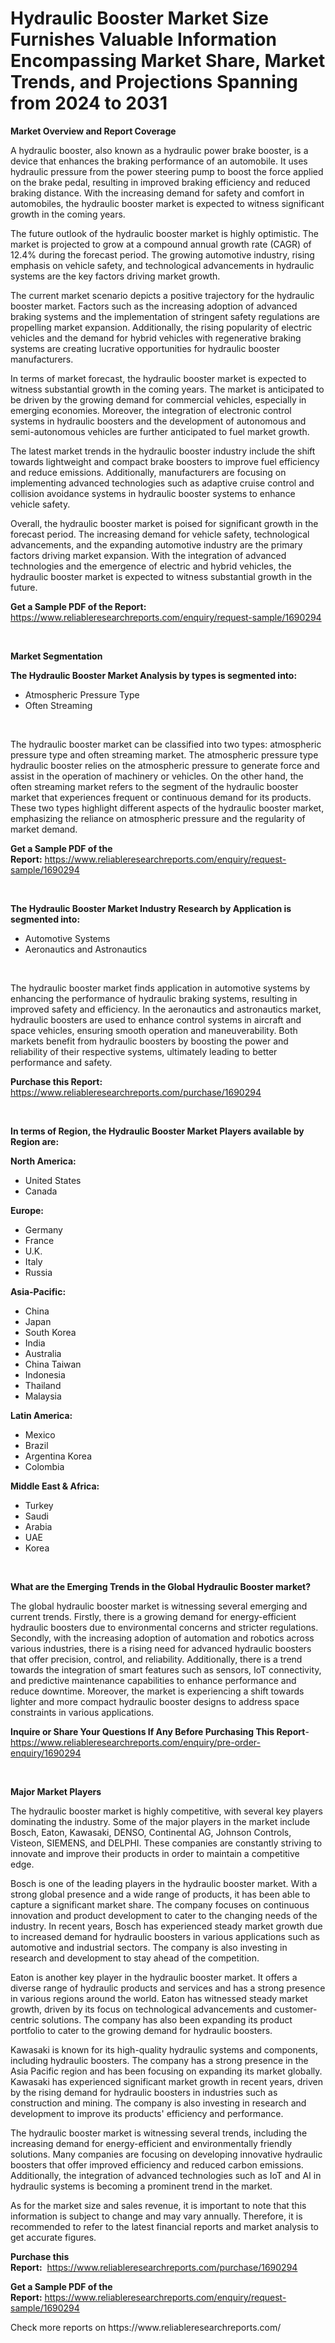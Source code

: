 <p><h1>Hydraulic Booster Market Size Furnishes Valuable Information Encompassing Market Share, Market Trends, and Projections Spanning from 2024 to 2031</h1></p><p><strong>Market Overview and Report Coverage</strong></p>
<p><p>A hydraulic booster, also known as a hydraulic power brake booster, is a device that enhances the braking performance of an automobile. It uses hydraulic pressure from the power steering pump to boost the force applied on the brake pedal, resulting in improved braking efficiency and reduced braking distance. With the increasing demand for safety and comfort in automobiles, the hydraulic booster market is expected to witness significant growth in the coming years.</p><p>The future outlook of the hydraulic booster market is highly optimistic. The market is projected to grow at a compound annual growth rate (CAGR) of 12.4% during the forecast period. The growing automotive industry, rising emphasis on vehicle safety, and technological advancements in hydraulic systems are the key factors driving market growth.</p><p>The current market scenario depicts a positive trajectory for the hydraulic booster market. Factors such as the increasing adoption of advanced braking systems and the implementation of stringent safety regulations are propelling market expansion. Additionally, the rising popularity of electric vehicles and the demand for hybrid vehicles with regenerative braking systems are creating lucrative opportunities for hydraulic booster manufacturers.</p><p>In terms of market forecast, the hydraulic booster market is expected to witness substantial growth in the coming years. The market is anticipated to be driven by the growing demand for commercial vehicles, especially in emerging economies. Moreover, the integration of electronic control systems in hydraulic boosters and the development of autonomous and semi-autonomous vehicles are further anticipated to fuel market growth.</p><p>The latest market trends in the hydraulic booster industry include the shift towards lightweight and compact brake boosters to improve fuel efficiency and reduce emissions. Additionally, manufacturers are focusing on implementing advanced technologies such as adaptive cruise control and collision avoidance systems in hydraulic booster systems to enhance vehicle safety.</p><p>Overall, the hydraulic booster market is poised for significant growth in the forecast period. The increasing demand for vehicle safety, technological advancements, and the expanding automotive industry are the primary factors driving market expansion. With the integration of advanced technologies and the emergence of electric and hybrid vehicles, the hydraulic booster market is expected to witness substantial growth in the future.</p></p>
<p><strong>Get a Sample PDF of the Report:</strong> <a href="https://www.reliableresearchreports.com/enquiry/request-sample/1690294">https://www.reliableresearchreports.com/enquiry/request-sample/1690294</a></p>
<p>&nbsp;</p>
<p><strong>Market Segmentation</strong></p>
<p><strong>The Hydraulic Booster Market Analysis by types is segmented into:</strong></p>
<p><ul><li>Atmospheric Pressure Type</li><li>Often Streaming</li></ul></p>
<p>&nbsp;</p>
<p><p>The hydraulic booster market can be classified into two types: atmospheric pressure type and often streaming market. The atmospheric pressure type hydraulic booster relies on the atmospheric pressure to generate force and assist in the operation of machinery or vehicles. On the other hand, the often streaming market refers to the segment of the hydraulic booster market that experiences frequent or continuous demand for its products. These two types highlight different aspects of the hydraulic booster market, emphasizing the reliance on atmospheric pressure and the regularity of market demand.</p></p>
<p><strong>Get a Sample PDF of the Report:</strong>&nbsp;<a href="https://www.reliableresearchreports.com/enquiry/request-sample/1690294">https://www.reliableresearchreports.com/enquiry/request-sample/1690294</a></p>
<p>&nbsp;</p>
<p><strong>The Hydraulic Booster Market Industry Research by Application is segmented into:</strong></p>
<p><ul><li>Automotive Systems</li><li>Aeronautics and Astronautics</li></ul></p>
<p>&nbsp;</p>
<p><p>The hydraulic booster market finds application in automotive systems by enhancing the performance of hydraulic braking systems, resulting in improved safety and efficiency. In the aeronautics and astronautics market, hydraulic boosters are used to enhance control systems in aircraft and space vehicles, ensuring smooth operation and maneuverability. Both markets benefit from hydraulic boosters by boosting the power and reliability of their respective systems, ultimately leading to better performance and safety.</p></p>
<p><strong>Purchase this Report:</strong>&nbsp; <a href="https://www.reliableresearchreports.com/purchase/1690294">https://www.reliableresearchreports.com/purchase/1690294</a></p>
<p>&nbsp;</p>
<p><strong>In terms of Region, the Hydraulic Booster Market Players available by Region are:</strong></p>
<p>
    <p> <strong> North America: </strong>
        <ul>
            <li>United States</li>
            <li>Canada</li>
        </ul>
        </p> 
    <p> <strong> Europe: </strong>
        <ul>
            <li>Germany</li>
            <li>France</li>
            <li>U.K.</li>
            <li>Italy</li>
            <li>Russia</li>
        </ul>
        </p> 
    <p> <strong> Asia-Pacific: </strong>
        <ul>
            <li>China</li>
            <li>Japan</li>
            <li>South Korea</li>
            <li>India</li>
            <li>Australia</li>
            <li>China Taiwan</li>
            <li>Indonesia</li>
            <li>Thailand</li>
            <li>Malaysia</li>
        </ul>
        </p> 
    <p> <strong> Latin America: </strong>
        <ul>
            <li>Mexico</li>
            <li>Brazil</li>
            <li>Argentina Korea</li>
            <li>Colombia</li>
        </ul>
        </p> 
    <p> <strong> Middle East & Africa: </strong>
        <ul>
            <li>Turkey</li>
            <li>Saudi</li>
            <li>Arabia</li>
            <li>UAE</li>
            <li>Korea</li>
        </ul>
    </p>
    </p>
<p>&nbsp;</p>
<p><strong>What are the Emerging Trends in the Global Hydraulic Booster market?</strong></p>
<p><p>The global hydraulic booster market is witnessing several emerging and current trends. Firstly, there is a growing demand for energy-efficient hydraulic boosters due to environmental concerns and stricter regulations. Secondly, with the increasing adoption of automation and robotics across various industries, there is a rising need for advanced hydraulic boosters that offer precision, control, and reliability. Additionally, there is a trend towards the integration of smart features such as sensors, IoT connectivity, and predictive maintenance capabilities to enhance performance and reduce downtime. Moreover, the market is experiencing a shift towards lighter and more compact hydraulic booster designs to address space constraints in various applications.</p></p>
<p><strong>Inquire or Share Your Questions If Any Before Purchasing This Report</strong>- <a href="https://www.reliableresearchreports.com/enquiry/pre-order-enquiry/1690294">https://www.reliableresearchreports.com/enquiry/pre-order-enquiry/1690294</a></p>
<p>&nbsp;</p>
<p><strong>Major Market Players</strong></p>
<p><p>The hydraulic booster market is highly competitive, with several key players dominating the industry. Some of the major players in the market include Bosch, Eaton, Kawasaki, DENSO, Continental AG, Johnson Controls, Visteon, SIEMENS, and DELPHI. These companies are constantly striving to innovate and improve their products in order to maintain a competitive edge.</p><p>Bosch is one of the leading players in the hydraulic booster market. With a strong global presence and a wide range of products, it has been able to capture a significant market share. The company focuses on continuous innovation and product development to cater to the changing needs of the industry. In recent years, Bosch has experienced steady market growth due to increased demand for hydraulic boosters in various applications such as automotive and industrial sectors. The company is also investing in research and development to stay ahead of the competition.</p><p>Eaton is another key player in the hydraulic booster market. It offers a diverse range of hydraulic products and services and has a strong presence in various regions around the world. Eaton has witnessed steady market growth, driven by its focus on technological advancements and customer-centric solutions. The company has also been expanding its product portfolio to cater to the growing demand for hydraulic boosters.</p><p>Kawasaki is known for its high-quality hydraulic systems and components, including hydraulic boosters. The company has a strong presence in the Asia Pacific region and has been focusing on expanding its market globally. Kawasaki has experienced significant market growth in recent years, driven by the rising demand for hydraulic boosters in industries such as construction and mining. The company is also investing in research and development to improve its products' efficiency and performance.</p><p>The hydraulic booster market is witnessing several trends, including the increasing demand for energy-efficient and environmentally friendly solutions. Many companies are focusing on developing innovative hydraulic boosters that offer improved efficiency and reduced carbon emissions. Additionally, the integration of advanced technologies such as IoT and AI in hydraulic systems is becoming a prominent trend in the market.</p><p>As for the market size and sales revenue, it is important to note that this information is subject to change and may vary annually. Therefore, it is recommended to refer to the latest financial reports and market analysis to get accurate figures.</p></p>
<p><strong>Purchase this Report:</strong>&nbsp;&nbsp;<a href="https://www.reliableresearchreports.com/purchase/1690294">https://www.reliableresearchreports.com/purchase/1690294</a></p>
<p></p>
<p><strong>Get a Sample PDF of the Report:</strong>&nbsp;<a href="https://www.reliableresearchreports.com/enquiry/request-sample/1690294">https://www.reliableresearchreports.com/enquiry/request-sample/1690294</a></p>
<p>Check more reports on https://www.reliableresearchreports.com/</p>